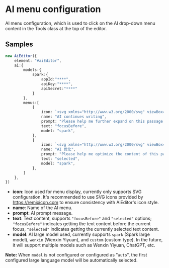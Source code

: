 # AI menu configuration

AI menu configuration, which is used to click on the AI drop-down menu content in the Tools class at the top of the editor.

## Samples

```typescript
new AiEditor({
    element: "#aiEditor",
    ai:{
        models:{
            spark:{
                appId:"****",
                apiKey:"****",
                apiSecret:"****"
            }
        },
        menus:[
            {
                icon: `<svg xmlns="http://www.w3.org/2000/svg" viewBox="0 0 24 24"><path fill="none" d="M0 0h24v24H0z"></path><path d="M4 18.9997H20V13.9997H22V19.9997C22 20.552 21.5523 20.9997 21 20.9997H3C2.44772 20.9997 2 20.552 2 19.9997V13.9997H4V18.9997ZM16.1716 6.9997L12.2218 3.04996L13.636 1.63574L20 7.9997L13.636 14.3637L12.2218 12.9495L16.1716 8.9997H5V6.9997H16.1716Z"></path></svg>`,
                name: "AI continues writing",
                prompt: "Please help me further expand on this passage.",
                text: "focusBefore",
                model: "spark",
            },
            {
                icon: `<svg xmlns="http://www.w3.org/2000/svg" viewBox="0 0 24 24"><path fill="none" d="M0 0h24v24H0z"></path><path d="M15 5.25C16.7949 5.25 18.25 3.79493 18.25 2H19.75C19.75 3.79493 21.2051 5.25 23 5.25V6.75C21.2051 6.75 19.75 8.20507 19.75 10H18.25C18.25 8.20507 16.7949 6.75 15 6.75V5.25ZM4 7C4 5.89543 4.89543 5 6 5H13V3H6C3.79086 3 2 4.79086 2 7V17C2 19.2091 3.79086 21 6 21H18C20.2091 21 22 19.2091 22 17V12H20V17C20 18.1046 19.1046 19 18 19H6C4.89543 19 4 18.1046 4 17V7Z"></path></svg>`,
                name: "AI 优化",
                prompt: "Please help me optimize the content of this passage and provide the result.",
                text: "selected",
                model: "spark",
            },
        ]
    },
})
```


- **icon**: Icon used for menu display, currently only supports SVG configuration. It's recommended to use SVG icons provided by https://remixicon.com to ensure consistency with AiEditor's icon style.
- **name**: Name of the AI menu.
- **prompt**: AI prompt message.
- **text**: Text content, supports `"focusBefore"` and `"selected"` options; `"focusBefore"` indicates getting the text content before the current focus, `"selected"` indicates getting the currently selected text content.
- **model**: AI large model used, currently supports `spark` (Spark large model), `wenxin` (Wenxin Yiyuan), and `custom` (custom type). In the future, it will support multiple models such as Wenxin Yiyuan, ChatGPT, etc.

**Note:** When `model` is not configured or configured as "`auto`", the first configured large language model will be automatically selected.